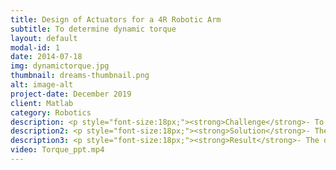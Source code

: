 ```yaml
---
title: Design of Actuators for a 4R Robotic Arm
subtitle: To determine dynamic torque
layout: default
modal-id: 1
date: 2014-07-18
img: dynamictorque.jpg
thumbnail: dreams-thumbnail.png
alt: image-alt
project-date: December 2019
client: Matlab
category: Robotics
description: <p style="font-size:18px;"><strong>Challenge</strong>- To determine the dynamic torques required for the motors in a wheelchair mounted 4R robotic arm.</p> 
description2: <p style="font-size:18px;"><strong>Solution</strong>- The dynamic torque analysis requires a much deeper understanding of the various robotics concepts such as forward and inverse kinematics, velocities and static forces, trajectory generation, etc. This makes our desired results to be lot complicated if performed by hand. So, I used the MATLAB’s Robotic System Toolbox(RST) to perform this analysis.</p>
description3: <p style="font-size:18px;"><strong>Result</strong>- The dynamic torques at each joint of the manipulator were determined using the MATLAB’s RST for the desired positions based upon the application.</p>
video: Torque_ppt.mp4
---
```

